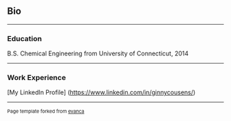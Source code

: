 ## Bio
---
### Education

B.S. Chemical Engineering from University of Connecticut, 2014

---
### Work Experience

[My LinkedIn Profile]
(https://www.linkedin.com/in/ginnycousens/)


---
<p style="font-size:11px">Page template forked from <a href="https://github.com/evanca/quick-portfolio">evanca</a></p>
<!-- Remove above link if you don't want to attibute -->
